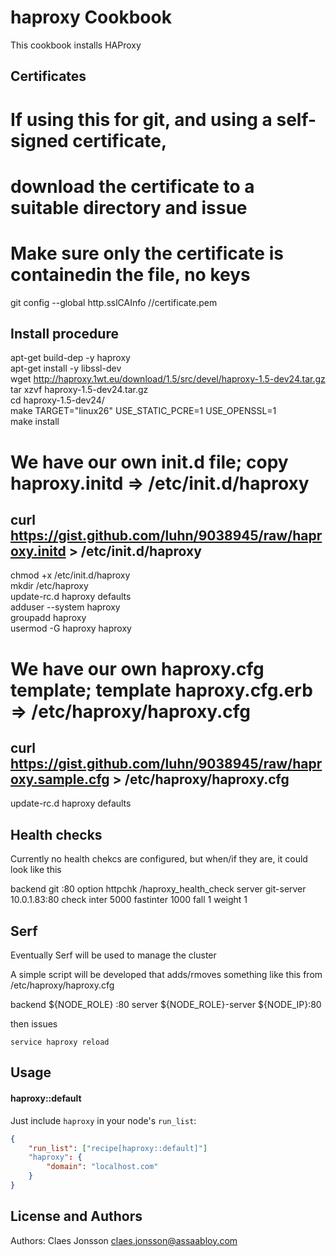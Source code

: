 haproxy Cookbook
===============
This cookbook installs HAProxy


Certificates
------------

# If using this for git, and using a self-signed certificate,
# download the certificate to a suitable directory and issue
# Make sure only the certificate is containedin the file, no keys

git config --global http.sslCAInfo /<path to pem>/certificate.pem


Install procedure
-----------------

apt-get build-dep -y haproxy  
apt-get install -y libssl-dev  
wget http://haproxy.1wt.eu/download/1.5/src/devel/haproxy-1.5-dev24.tar.gz  
tar xzvf haproxy-1.5-dev24.tar.gz  
cd haproxy-1.5-dev24/  
make TARGET="linux26" USE_STATIC_PCRE=1 USE_OPENSSL=1  
make install

# We have our own init.d file; copy haproxy.initd => /etc/init.d/haproxy
## curl https://gist.github.com/luhn/9038945/raw/haproxy.initd > /etc/init.d/haproxy  

chmod +x /etc/init.d/haproxy  
mkdir /etc/haproxy  
update-rc.d haproxy defaults  
adduser --system haproxy  
groupadd haproxy  
usermod -G haproxy haproxy  

# We have our own haproxy.cfg template; template haproxy.cfg.erb => /etc/haproxy/haproxy.cfg
## curl https://gist.github.com/luhn/9038945/raw/haproxy.sample.cfg > /etc/haproxy/haproxy.cfg  

update-rc.d haproxy defaults



Health checks
-------------

Currently no health chekcs are configured, but when/if they are, it could look like this

  backend git :80
    option httpchk /haproxy_health_check
    server git-server 10.0.1.83:80 check inter 5000 fastinter 1000 fall 1 weight 1


Serf
----

Eventually Serf will be used to manage the cluster

A simple script will be developed that adds/rmoves something like this from /etc/haproxy/haproxy.cfg

  backend ${NODE_ROLE} :80
     server ${NODE_ROLE}-server ${NODE_IP}:80

then issues

	service haproxy reload


Usage
-----
#### haproxy::default
Just include `haproxy` in your node's `run_list`:



```json
{
	"run_list": ["recipe[haproxy::default]"]
  	"haproxy": {
    	"domain": "localhost.com"
  	}
}
```

License and Authors
-------------------
Authors: Claes Jonsson claes.jonsson@assaabloy.com
